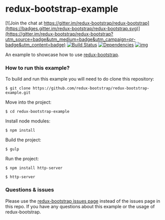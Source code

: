 # redux-bootstrap-example

[![Join the chat at https://gitter.im/redux-bootstrap/redux-bootstrap](https://badges.gitter.im/redux-bootstrap/redux-bootstrap.svg)](https://gitter.im/redux-bootstrap/redux-bootstrap?utm_source=badge&utm_medium=badge&utm_campaign=pr-badge&utm_content=badge)
[![Build Status](https://travis-ci.org/redux-bootstrap/redux-bootstrap-example.svg?branch=master)](https://travis-ci.org/redux-bootstrap/redux-bootstrap-example)
[![Dependencies](https://david-dm.org/redux-bootstrap/redux-bootstrap-example.svg)](https://david-dm.org/redux-bootstrap/redux-bootstrap-example#info=dependencies)
[![img](https://david-dm.org/redux-bootstrap/redux-bootstrap/dev-status-example.svg)](https://david-dm.org/redux-bootstrap/redux-bootstrap-example/#info=devDependencies)

An example to showcase how to use [redux-bootstrap](https://github.com/redux-bootstrap/redux-bootstrap).

### How to run this example?
To build and run this example you will need to do clone this repository:

```
$ git clone https://github.com/redux-bootstrap/redux-bootstrap-example.git
```

Move into the project:

```
$ cd redux-bootstrap-example
```

Install node modules:

```
$ npm install
```

Build the project:

```
$ gulp
```

Run the project:

```
$ npm install http-server
```

```
$ http-server
```

### Questions & issues 
Please use the [redux-bootstrap issues page](https://github.com/redux-bootstrap/redux-bootstrap/issues) 
instead of the issues page in this repo. If you have any questions about this example or the usage 
of redux-bootstrap.
